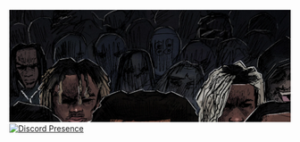 ![Profile Banner](banner.png)
[![Discord Presence](https://lanyard.cnrad.dev/api/696774823661011014?bg=0e0d0f&idleMessage=fuck%20off,%20I%20ain%27t%20doing%20anything)](https://discord.com/users/696774823661011014)
